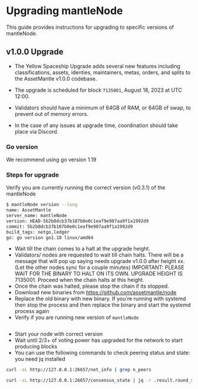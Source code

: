 # Upgrading mantleNode

This guide provides instructions for upgrading to specific versions of mantleNode.

## v1.0.0 Upgrade

* The Yellow Spaceship Upgrade adds several new features including classifications, assets, identies, maintainers, metas, orders, and splits to the AssetMantle v1.0.0 codebase.

* The upgrade is scheduled for block `7135001`, August 18, 2023 at UTC 12:00.

* Validators should have a minimum of 64GB of RAM, or 64GB of swap, to prevent out of memory errors.

* In the case of any issues at upgrade time, coordination should take place via Discord.

### Go version

We recommend using go version 1.19

### Steps for upgrade

Verify you are currently running the correct version (v0.3.1) of the mantleNode

```bash
$ mantleNode version --long
name: AssetMantle
server_name: mantleNode
version: HEAD-5b2b0dcb37b107b0e0c1eaf9e907aa9f1a1992d9
commit: 5b2b0dcb37b107b0e0c1eaf9e907aa9f1a1992d9
build_tags: netgo,ledger
go: go version go1.18 linux/amd64
```

* Wait till the chain comes to a halt at the upgrade height.
* Validators/ nodes are requested to wait till chain halts. There will be a message that will pop up saying needs upgrade v1.0.0 after height xx.(Let the other nodes sync for a couple minutes) IMPORTANT: PLEASE WAIT FOR THE BINARY TO HALT ON ITS OWN. UPGRADE HEIGHT IS 7135001. Proceed when the chain halts at this height.
* Once the chain was halted, please stop the chain if its stopped.
* Download new binaries from https://github.com/assetmantle/node
* Replace the old binary with new binary. If you're running with systemd then stop the process and then replace the binary and start the systemd process again
* Verify if you are running new version of `mantleNode`

```bash

```

* Start your node with correct version
* Wait until 2/3+ of voting power has upgraded for the network to start producing blocks
* You can use the following commands to check peering status and state: you need jq installed

```bash
curl -sL http://127.0.0.1:26657/net_info | grep n_peers

curl -sL http://127.0.0.1:26657/consensus_state | jq -r .result.round_state.height_vote_set[].prevotes_bit_array
```
